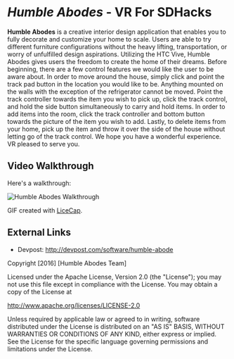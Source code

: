 # *Humble Abodes* - VR For SDHacks

**Humble Abodes** is a creative interior design application that enables you to fully decorate and customize your home to scale. Users are able to try different furniture configurations without the heavy lifting, transportation, or worry of unfulfilled design aspirations. Utilizing the HTC Vive, Humble Abodes gives users the freedom to create the home of their dreams. Before beginning, there are a few control features we would like the user to be aware about. In order to move around the house, simply click and point the track pad button in the location you would like to be. Anything mounted on the walls with the exception of the refrigerator cannot be moved. Point the track controller towards the item you wish to pick up, click the track control, and hold the side button simultaneously to carry and hold items. In order to add items into the room, click the track controller and bottom button towards the picture of the item you wish to add. Lastly, to delete items from your home, pick up the item and throw it over the side of the house without letting go of the track control. We hope you have a wonderful experience. VR pleased to serve you.

## Video Walkthrough 

Here's a walkthrough:

<img src='http://i.imgur.com/JSsBPYJ.gifv' title='Humble Abodes Walkthrough' width='' alt='Humble Abodes Walkthrough' />

GIF created with [LiceCap](http://www.cockos.com/licecap/).

## External Links
- Devpost: http://devpost.com/software/humble-abode


Copyright [2016] [Humble Abodes Team]

Licensed under the Apache License, Version 2.0 (the "License");
you may not use this file except in compliance with the License.
You may obtain a copy of the License at

http://www.apache.org/licenses/LICENSE-2.0

Unless required by applicable law or agreed to in writing, software
distributed under the License is distributed on an "AS IS" BASIS,
WITHOUT WARRANTIES OR CONDITIONS OF ANY KIND, either express or implied.
See the License for the specific language governing permissions and
limitations under the License.


